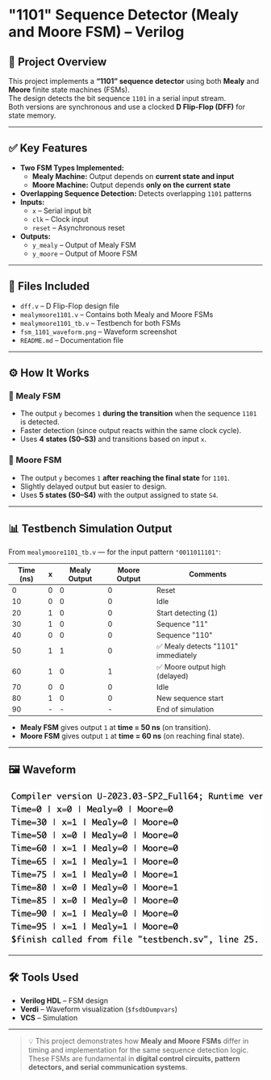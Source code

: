 # "1101" Sequence Detector (Mealy and Moore FSM) – Verilog

## 🧠 Project Overview

This project implements a **“1101” sequence detector** using both **Mealy** and **Moore** finite state machines (FSMs).  
The design detects the bit sequence `1101` in a serial input stream.  
Both versions are synchronous and use a clocked **D Flip-Flop (DFF)** for state memory.

---

## ✅ Key Features

- **Two FSM Types Implemented:**
  - **Mealy Machine:** Output depends on **current state and input**
  - **Moore Machine:** Output depends **only on the current state**
- **Overlapping Sequence Detection:** Detects overlapping `1101` patterns
- **Inputs:**
  - `x` – Serial input bit
  - `clk` – Clock input
  - `reset` – Asynchronous reset
- **Outputs:**
  - `y_mealy` – Output of Mealy FSM
  - `y_moore` – Output of Moore FSM

---

## 📂 Files Included

- `dff.v` – D Flip-Flop design file  
- `mealymoore1101.v` – Contains both Mealy and Moore FSMs  
- `mealymoore1101_tb.v` – Testbench for both FSMs  
- `fsm_1101_waveform.png` – Waveform screenshot  
- `README.md` – Documentation file  

---

## ⚙️ How It Works

### 🔹 Mealy FSM

- The output `y` becomes `1` **during the transition** when the sequence `1101` is detected.  
- Faster detection (since output reacts within the same clock cycle).  
- Uses **4 states (S0–S3)** and transitions based on input `x`.

### 🔹 Moore FSM

- The output `y` becomes `1` **after reaching the final state** for `1101`.  
- Slightly delayed output but easier to design.  
- Uses **5 states (S0–S4)** with the output assigned to state `S4`.

---

## 📊 Testbench Simulation Output

From `mealymoore1101_tb.v` — for the input pattern `"0011011101"`:

| Time (ns) | x | Mealy Output | Moore Output | Comments |
|------------|---|---------------|---------------|-----------|
| 0 | 0 | 0 | 0 | Reset |
| 10 | 0 | 0 | 0 | Idle |
| 20 | 1 | 0 | 0 | Start detecting (1) |
| 30 | 1 | 0 | 0 | Sequence "11" |
| 40 | 0 | 0 | 0 | Sequence "110" |
| 50 | 1 | 1 | 0 | ✅ Mealy detects "1101" immediately |
| 60 | 1 | 0 | 1 | ✅ Moore output high (delayed) |
| 70 | 0 | 0 | 0 | Idle |
| 80 | 1 | 0 | 0 | New sequence start |
| 90 | - | - | - | End of simulation |

- **Mealy FSM** gives output `1` at **time = 50 ns** (on transition).  
- **Moore FSM** gives output `1` at **time = 60 ns** (on reaching final state).

---

## 🖼 Waveform

![“1101” Sequence Detector Waveform](fsm_1101_waveform.png)

---

## 🛠 Tools Used

- **Verilog HDL** – FSM design  
- **Verdi** – Waveform visualization (`$fsdbDumpvars`)  
- **VCS** – Simulation  

---

> 💡 This project demonstrates how **Mealy and Moore FSMs** differ in timing and implementation for the same sequence detection logic.  
> These FSMs are fundamental in **digital control circuits, pattern detectors, and serial communication systems**.
